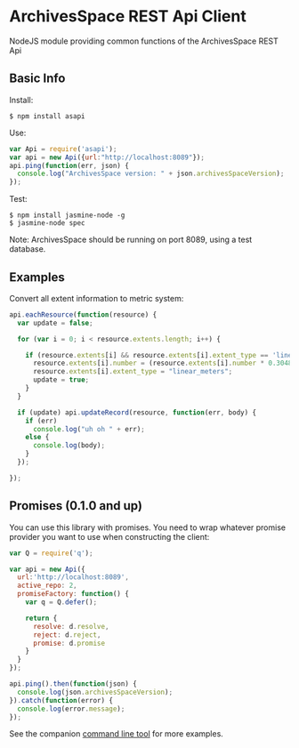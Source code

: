 ArchivesSpace REST Api Client
==================================

NodeJS module providing common functions of the ArchivesSpace REST Api

## Basic Info

Install:

    $ npm install asapi

Use:

```javascript
var Api = require('asapi');
var api = new Api({url:"http://localhost:8089"});
api.ping(function(err, json) {
  console.log("ArchivesSpace version: " + json.archivesSpaceVersion);
});
```

Test:

    $ npm install jasmine-node -g
    $ jasmine-node spec

Note: ArchivesSpace should be running on port 8089, using a test database.

## Examples

Convert all extent information to metric system:

```javascript
api.eachResource(function(resource) {
  var update = false;

  for (var i = 0; i < resource.extents.length; i++) {

    if (resource.extents[i] && resource.extents[i].extent_type == 'linear_feet') {
      resource.extents[i].number = (resource.extents[i].number * 0.3048) + "";
      resource.extents[i].extent_type = "linear_meters";
      update = true;
    }
  }

  if (update) api.updateRecord(resource, function(err, body) {
    if (err)
      console.log("uh oh " + err);
    else {
      console.log(body);
    }
  });

});

```

## Promises (0.1.0 and up)

You can use this library with promises. You need to wrap whatever promise provider you want to use when constructing the client:

```javascript
var Q = require('q');

var api = new Api({
  url:'http://localhost:8089',
  active_repo: 2,
  promiseFactory: function() {
    var q = Q.defer();

    return {
      resolve: d.resolve,
      reject: d.reject,
      promise: d.promise
    }
  }
});

api.ping().then(function(json) {
  console.log(json.archivesSpaceVersion);
}).catch(function(error) {
  console.log(error.message);
});
```

See the companion [command line tool](https://github.com/lcdhoffman/as_cli) for more examples.
